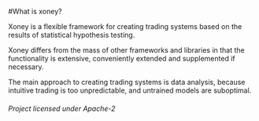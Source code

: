 #What is xoney?

Xoney is a flexible framework for creating trading systems based on the results
of statistical hypothesis testing.

Xoney differs from the mass of other frameworks and libraries in that the 
functionality is extensive, conveniently extended and supplemented if 
necessary.

The main approach to creating trading systems is data analysis, because 
intuitive trading is too unpredictable, and untrained models are suboptimal.

<h6> Project licensed under Apache-2 </h6>
